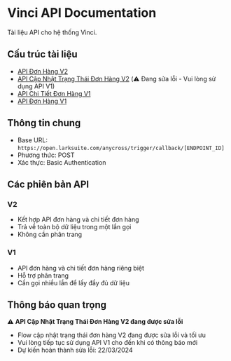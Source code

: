 # Vinci API Documentation

Tài liệu API cho hệ thống Vinci.

## Cấu trúc tài liệu

- [API Đơn Hàng V2](./docs/orders/v2/orders.md)
- [API Cập Nhật Trạng Thái Đơn Hàng V2](./docs/orders/v2/update-status.md) (⚠️ Đang sửa lỗi - Vui lòng sử dụng API V1)
- [API Chi Tiết Đơn Hàng V1](./docs/orders/v1/order-details.md)
- [API Đơn Hàng V1](./docs/orders/v1/orders.md)

## Thông tin chung

- Base URL: `https://open.larksuite.com/anycross/trigger/callback/[ENDPOINT_ID]`
- Phương thức: POST
- Xác thực: Basic Authentication

## Các phiên bản API

### V2
- Kết hợp API đơn hàng và chi tiết đơn hàng
- Trả về toàn bộ dữ liệu trong một lần gọi
- Không cần phân trang

### V1
- API đơn hàng và chi tiết đơn hàng riêng biệt
- Hỗ trợ phân trang
- Cần gọi nhiều lần để lấy đầy đủ dữ liệu

## Thông báo quan trọng

⚠️ **API Cập Nhật Trạng Thái Đơn Hàng V2 đang được sửa lỗi**
- Flow cập nhật trạng thái đơn hàng V2 đang được sửa lỗi và tối ưu
- Vui lòng tiếp tục sử dụng API V1 cho đến khi có thông báo mới
- Dự kiến hoàn thành sửa lỗi: 22/03/2024 